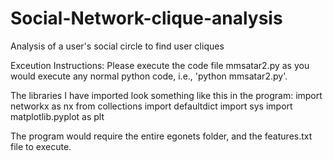 # Social-Network-clique-analysis
Analysis of a user's social circle to find user cliques

Exceution Instructions:
Please execute the code file mmsatar2.py as you would execute any normal python code, i.e., 'python mmsatar2.py'.

The libraries I have imported look something like this in the program:
	import networkx as nx
	from collections import defaultdict
	import sys
	import matplotlib.pyplot as plt


The program would require the entire egonets folder, and the features.txt file to execute.
